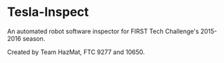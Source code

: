 # Tesla-Inspect

An automated robot software inspector for FIRST Tech Challenge's 2015-2016 season.

Created by Team HazMat, FTC 9277 and 10650. 
